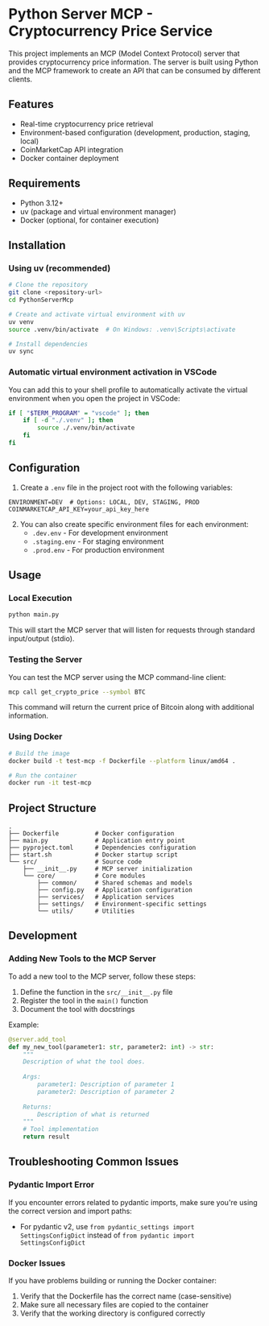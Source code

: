# Python Server MCP - Cryptocurrency Price Service

This project implements an MCP (Model Context Protocol) server that provides cryptocurrency price information. The server is built using Python and the MCP framework to create an API that can be consumed by different clients.

## Features

- Real-time cryptocurrency price retrieval
- Environment-based configuration (development, production, staging, local)
- CoinMarketCap API integration
- Docker container deployment

## Requirements

- Python 3.12+
- uv (package and virtual environment manager)
- Docker (optional, for container execution)

## Installation

### Using uv (recommended)

```bash
# Clone the repository
git clone <repository-url>
cd PythonServerMcp

# Create and activate virtual environment with uv
uv venv
source .venv/bin/activate  # On Windows: .venv\Scripts\activate

# Install dependencies
uv sync
```

### Automatic virtual environment activation in VSCode

You can add this to your shell profile to automatically activate the virtual environment when you open the project in VSCode:

```bash
if [ "$TERM_PROGRAM" = "vscode" ]; then
    if [ -d "./.venv" ]; then
        source ./.venv/bin/activate
    fi
fi
```

## Configuration

1. Create a `.env` file in the project root with the following variables:

```
ENVIRONMENT=DEV  # Options: LOCAL, DEV, STAGING, PROD
COINMARKETCAP_API_KEY=your_api_key_here
```

2. You can also create specific environment files for each environment:
   - `.dev.env` - For development environment
   - `.staging.env` - For staging environment
   - `.prod.env` - For production environment

## Usage

### Local Execution

```bash
python main.py
```

This will start the MCP server that will listen for requests through standard input/output (stdio).

### Testing the Server

You can test the MCP server using the MCP command-line client:

```bash
mcp call get_crypto_price --symbol BTC
```

This command will return the current price of Bitcoin along with additional information.

### Using Docker

```bash
# Build the image
docker build -t test-mcp -f Dockerfile --platform linux/amd64 .

# Run the container
docker run -it test-mcp
```

## Project Structure

```
.
├── Dockerfile          # Docker configuration
├── main.py             # Application entry point
├── pyproject.toml      # Dependencies configuration
├── start.sh            # Docker startup script
└── src/                # Source code
    ├── __init__.py     # MCP server initialization
    └── core/           # Core modules
        ├── common/     # Shared schemas and models
        ├── config.py   # Application configuration
        ├── services/   # Application services
        ├── settings/   # Environment-specific settings
        └── utils/      # Utilities
```

## Development

### Adding New Tools to the MCP Server

To add a new tool to the MCP server, follow these steps:

1. Define the function in the `src/__init__.py` file
2. Register the tool in the `main()` function
3. Document the tool with docstrings

Example:

```python
@server.add_tool
def my_new_tool(parameter1: str, parameter2: int) -> str:
    """
    Description of what the tool does.
    
    Args:
        parameter1: Description of parameter 1
        parameter2: Description of parameter 2
        
    Returns:
        Description of what is returned
    """
    # Tool implementation
    return result
```

## Troubleshooting Common Issues

### Pydantic Import Error

If you encounter errors related to pydantic imports, make sure you're using the correct version and import paths:

- For pydantic v2, use `from pydantic_settings import SettingsConfigDict` instead of `from pydantic import SettingsConfigDict`

### Docker Issues

If you have problems building or running the Docker container:

1. Verify that the Dockerfile has the correct name (case-sensitive)
2. Make sure all necessary files are copied to the container
3. Verify that the working directory is configured correctly
